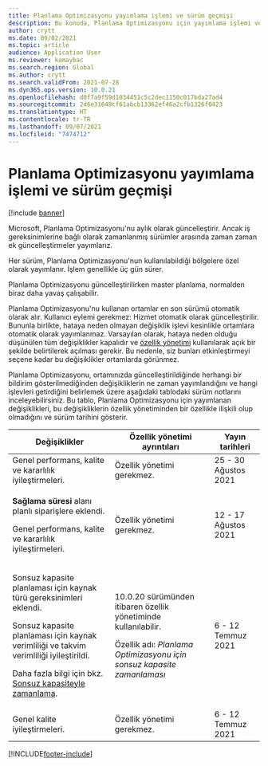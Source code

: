 ```yaml
---
title: Planlama Optimizasyonu yayımlama işlemi ve sürüm geçmişi
description: Bu konuda, Planlama Optimizasyonu için yayımlama işlemi ve sürüm geçmişi hakkında bilgi verilmektedir.
author: crytt
ms.date: 09/02/2021
ms.topic: article
audience: Application User
ms.reviewer: kamaybac
ms.search.region: Global
ms.author: crytt
ms.search.validFrom: 2021-07-28
ms.dyn365.ops.version: 10.0.21
ms.openlocfilehash: d0f7a9f59d1034451c5c2dec1150c017bda27ad4
ms.sourcegitcommit: 2d6e31648cf61abcb13362ef46a2cfb1326f0423
ms.translationtype: HT
ms.contentlocale: tr-TR
ms.lasthandoff: 09/07/2021
ms.locfileid: "7474712"
---
```

# <a name="planning-optimization-release-process-and-release-history"></a>Planlama Optimizasyonu yayımlama işlemi ve sürüm geçmişi

[!include [banner](../../includes/banner.md)]

Microsoft, Planlama Optimizasyonu'nu aylık olarak güncelleştirir. Ancak iş gereksinimlerine bağlı olarak zamanlanmış sürümler arasında zaman zaman ek güncelleştirmeler yayımlarız.

Her sürüm, Planlama Optimizasyonu'nun kullanılabildiği bölgelere özel olarak yayımlanır. İşlem genellikle üç gün sürer.

Planlama Optimizasyonu güncelleştirilirken master planlama, normalden biraz daha yavaş çalışabilir.

Planlama Optimizasyonu'nu kullanan ortamlar en son sürümü otomatik olarak alır. Kullanıcı eylemi gerekmez: Hizmet otomatik olarak güncelleştirilir. Bununla birlikte, hataya neden olmayan değişiklik işlevi kesinlikle ortamlara otomatik olarak yayımlanmaz. Varsayılan olarak, hataya neden olduğu düşünülen tüm değişiklikler kapalıdır ve [özellik yönetimi](../../../fin-ops-core/fin-ops/get-started/feature-management/feature-management-overview.md) kullanılarak açık bir şekilde belirtilerek açılması gerekir. Bu nedenle, siz bunları etkinleştirmeyi seçene kadar bu değişiklikler ortamlarda görünmez.

Planlama Optimizasyonu, ortamınızda güncelleştirildiğinde herhangi bir bildirim gösterilmediğinden değişikliklerin ne zaman yayımlandığını ve hangi işlevleri getirdiğini belirlemek üzere aşağıdaki tablodaki sürüm notlarını inceleyebilirsiniz. Bu tablo, Planlama Optimizasyonu için yayımlanan değişiklikleri, bu değişikliklerin özellik yönetiminden bir özellikle ilişkili olup olmadığını ve sürüm tarihini gösterir.

| Değişiklikler | Özellik yönetimi ayrıntıları | Yayın tarihleri |
|---|---|---|
| Genel performans, kalite ve kararlılık iyileştirmeleri. | Özellik yönetimi gerekmez. | 25 - 30 Ağustos 2021 |
| <p>**Sağlama süresi** alanı planlı siparişlere eklendi.</p><p>Genel performans, kalite ve kararlılık iyileştirmeleri.</p> | Özellik yönetimi gerekmez. | 12 - 17 Ağustos 2021 |
| <p>Sonsuz kapasite planlaması için kaynak türü gereksinimleri eklendi.</p><p>Sonsuz kapasite planlaması için kaynak verimliliği ve takvim verimliliği iyileştirildi.</p><p>Daha fazla bilgi için bkz. [Sonsuz kapasiteyle zamanlama](infinite-capacity-planning.md). | <p>10.0.20 sürümünden itibaren özellik yönetiminde kullanılabilir.</p><p>Özellik adı: *Planlama Optimizasyonu için sonsuz kapasite zamanlaması*</p> | 6 - 12 Temmuz 2021 |
| Genel kalite iyileştirmeleri. | Özellik yönetimi gerekmez. | 6 - 12 Temmuz 2021 |

[!INCLUDE[footer-include](../../../includes/footer-banner.md)]
